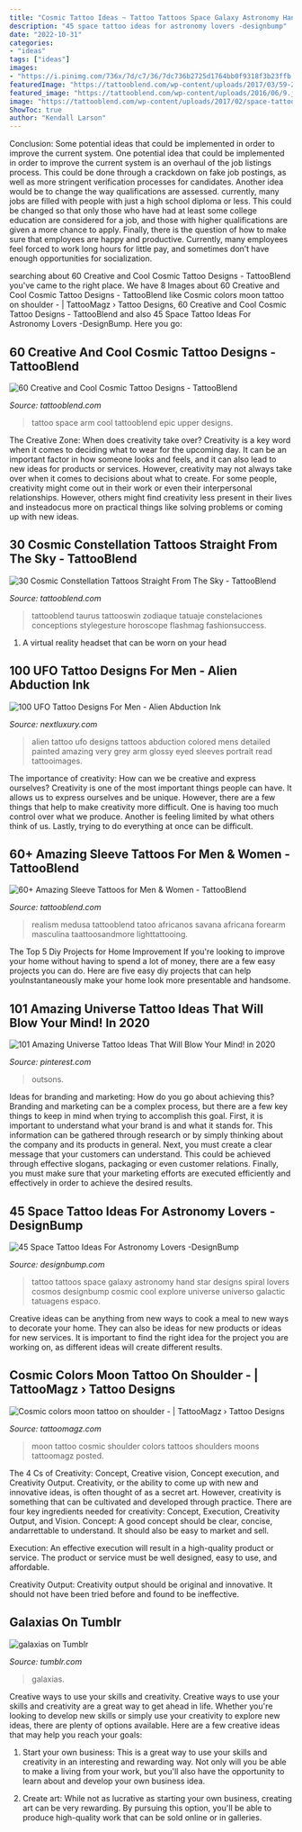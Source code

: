 ```yaml
---
title: "Cosmic Tattoo Ideas ~ Tattoo Tattoos Space Galaxy Astronomy Hand Star Designs Spiral Lovers Cosmos Designbump Cosmic Cool Explore Universe Universo Galactic Tatuagens Espaco"
description: "45 space tattoo ideas for astronomy lovers -designbump"
date: "2022-10-31"
categories:
- "ideas"
tags: ["ideas"]
images:
- "https://i.pinimg.com/736x/7d/c7/36/7dc736b2725d1764bb0f9318f3b23ffb.jpg"
featuredImage: "https://tattooblend.com/wp-content/uploads/2017/03/59-2.jpg"
featured_image: "https://tattooblend.com/wp-content/uploads/2016/06/9.jpg"
image: "https://tattooblend.com/wp-content/uploads/2017/02/space-tattoo-design.jpg"
ShowToc: true
author: "Kendall Larson"
---
```



Conclusion: Some potential ideas that could be implemented in order to improve the current system.
One potential idea that could be implemented in order to improve the current system is an overhaul of the job listings process. This could be done through a crackdown on fake job postings, as well as more stringent verification processes for candidates. Another idea would be to change the way qualifications are assessed. currently, many jobs are filled with people with just a high school diploma or less. This could be changed so that only those who have had at least some college education are considered for a job, and those with higher qualifications are given a more chance to apply. Finally, there is the question of how to make sure that employees are happy and productive. Currently, many employees feel forced to work long hours for little pay, and sometimes don’t have enough opportunities for socialization.

	

		
searching about 60 Creative and Cool Cosmic Tattoo Designs - TattooBlend you've came to the right place. We have 8 Images about 60 Creative and Cool Cosmic Tattoo Designs - TattooBlend like Cosmic colors moon tattoo on shoulder - | TattooMagz › Tattoo Designs, 60 Creative and Cool Cosmic Tattoo Designs - TattooBlend and also 45 Space Tattoo Ideas For Astronomy Lovers -DesignBump. Here you go:
		
    
## 60 Creative And Cool Cosmic Tattoo Designs - TattooBlend

<img loading=lazy src="https://tattooblend.com/wp-content/uploads/2017/02/space-tattoo-design.jpg" onerror="this.onerror=null;this.src='https://tse4.mm.bing.net/th?id=OIP.yl7NaG4YtMbniDjzGXsV0AHaHa&amp;pid=15.1';" alt="60 Creative and Cool Cosmic Tattoo Designs - TattooBlend">

_Source: tattooblend.com_

>tattoo space arm cool tattooblend epic upper designs. 

	

The Creative Zone: When does creativity take over?
Creativity is a key word when it comes to deciding what to wear for the upcoming day. It can be an important factor in how someone looks and feels, and it can also lead to new ideas for products or services. However, creativity may not always take over when it comes to decisions about what to create. For some people, creativity might come out in their work or even their interpersonal relationships. However, others might find creativity less present in their lives and insteadocus more on practical things like solving problems or coming up with new ideas.

    
## 30 Cosmic Constellation Tattoos Straight From The Sky - TattooBlend

<img loading=lazy src="https://tattooblend.com/wp-content/uploads/2016/06/9.jpg" onerror="this.onerror=null;this.src='https://tse3.mm.bing.net/th?id=OIP.P72i7Rmu3mxFfjv4N6f9BwHaHX&amp;pid=15.1';" alt="30 Cosmic Constellation Tattoos Straight From The Sky - TattooBlend">

_Source: tattooblend.com_

>tattooblend taurus tattooswin zodiaque tatuaje constelaciones conceptions stylegesture horoscope flashmag fashionsuccess. 

	

1. A virtual reality headset that can be worn on your head

    
## 100 UFO Tattoo Designs For Men - Alien Abduction Ink

<img loading=lazy src="http://nextluxury.com/wp-content/uploads/glossy-eyed-alien-tattoo-mens-sleeves.jpg" onerror="this.onerror=null;this.src='https://tse1.mm.bing.net/th?id=OIP.gkSx6pBPLS6QmlPfbHwe9QHaIU&amp;pid=15.1';" alt="100 UFO Tattoo Designs For Men - Alien Abduction Ink">

_Source: nextluxury.com_

>alien tattoo ufo designs tattoos abduction colored mens detailed painted amazing very grey arm glossy eyed sleeves portrait read tattooimages. 

	

The importance of creativity: How can we be creative and express ourselves?
Creativity is one of the most important things people can have. It allows us to express ourselves and be unique. However, there are a few things that help to make creativity more difficult. One is having too much control over what we produce. Another is feeling limited by what others think of us. Lastly, trying to do everything at once can be difficult.

    
## 60+ Amazing Sleeve Tattoos For Men &amp; Women - TattooBlend

<img loading=lazy src="https://tattooblend.com/wp-content/uploads/2017/03/59-2.jpg" onerror="this.onerror=null;this.src='https://tse2.mm.bing.net/th?id=OIP.LvL6mROgKjrjwD76ZYAJfgHaHh&amp;pid=15.1';" alt="60+ Amazing Sleeve Tattoos for Men &amp; Women - TattooBlend">

_Source: tattooblend.com_

>realism medusa tattooblend tatoo africanos savana africana forearm masculina taattoosandmore lighttattooing. 

	

The Top 5 Diy Projects for Home Improvement
If you're looking to improve your home without having to spend a lot of money, there are a few easy projects you can do. Here are five easy diy projects that can help youInstantaneously make your home look more presentable and handsome.

    
## 101 Amazing Universe Tattoo Ideas That Will Blow Your Mind! In 2020

<img loading=lazy src="https://i.pinimg.com/736x/7d/c7/36/7dc736b2725d1764bb0f9318f3b23ffb.jpg" onerror="this.onerror=null;this.src='https://tse4.mm.bing.net/th?id=OIP.kRwr0pS6aKpMzmHAoF9cSAHaJQ&amp;pid=15.1';" alt="101 Amazing Universe Tattoo Ideas That Will Blow Your Mind! in 2020">

_Source: pinterest.com_

>outsons. 

	

Ideas for branding and marketing: How do you go about achieving this?
Branding and marketing can be a complex process, but there are a few key things to keep in mind when trying to accomplish this goal. First, it is important to understand what your brand is and what it stands for. This information can be gathered through research or by simply thinking about the company and its products in general. Next, you must create a clear message that your customers can understand. This could be achieved through effective slogans, packaging or even customer relations. Finally, you must make sure that your marketing efforts are executed efficiently and effectively in order to achieve the desired results.

    
## 45 Space Tattoo Ideas For Astronomy Lovers -DesignBump

<img loading=lazy src="http://designbump.com/wp-content/uploads/2014/12/space-star-tattoos-32.jpg" onerror="this.onerror=null;this.src='https://tse3.mm.bing.net/th?id=OIP.Jhr407S1TD7bhH0Mnr1YTwHaJl&amp;pid=15.1';" alt="45 Space Tattoo Ideas For Astronomy Lovers -DesignBump">

_Source: designbump.com_

>tattoo tattoos space galaxy astronomy hand star designs spiral lovers cosmos designbump cosmic cool explore universe universo galactic tatuagens espaco. 

	

Creative ideas can be anything from new ways to cook a meal to new ways to decorate your home. They can also be ideas for new products or ideas for new services. It is important to find the right idea for the project you are working on, as different ideas will create different results.

    
## Cosmic Colors Moon Tattoo On Shoulder - | TattooMagz › Tattoo Designs

<img loading=lazy src="https://tattoomagz.com/wp-content/uploads/2014/07/Cosmic-colors-moon-tattoo-on-shoulder-600x900.jpg" onerror="this.onerror=null;this.src='https://tse4.mm.bing.net/th?id=OIP.GHFkmvjNCWlxn7CCNLEIOwHaLH&amp;pid=15.1';" alt="Cosmic colors moon tattoo on shoulder - | TattooMagz › Tattoo Designs">

_Source: tattoomagz.com_

>moon tattoo cosmic shoulder colors tattoos shoulders moons tattoomagz posted. 

	

The 4 Cs of Creativity: Concept, Creative vision, Concept execution, and Creativity Output.
Creativity, or the ability to come up with new and innovative ideas, is often thought of as a secret art. However, creativity is something that can be cultivated and developed through practice. There are four key ingredients needed for creativity: Concept, Execution, Creativity Output, and Vision.
Concept: A good concept should be clear, concise, andarrettable to understand. It should also be easy to market and sell.

Execution: An effective execution will result in a high-quality product or service. The product or service must be well designed, easy to use, and affordable.

Creativity Output: Creativity output should be original and innovative. It should not have been tried before and found to be ineffective.

    
## Galaxias On Tumblr

<img loading=lazy src="https://66.media.tumblr.com/1688f35bf658a45e109901ba0fb77c31/tumblr_oeztvy2DAE1sm9wdio1_500.jpg" onerror="this.onerror=null;this.src='https://tse1.mm.bing.net/th?id=OIP.kTjPv0-7bMU5r7tKZToLSgHaHa&amp;pid=15.1';" alt="galaxias on Tumblr">

_Source: tumblr.com_

>galaxias. 

	

Creative ways to use your skills and creativity.
Creative ways to use your skills and creativity are a great way to get ahead in life. Whether you're looking to develop new skills or simply use your creativity to explore new ideas, there are plenty of options available. Here are a few creative ideas that may help you reach your goals:
1. Start your own business: This is a great way to use your skills and creativity in an interesting and rewarding way. Not only will you be able to make a living from your work, but you'll also have the opportunity to learn about and develop your own business idea.

2. Create art: While not as lucrative as starting your own business, creating art can be very rewarding. By pursuing this option, you'll be able to produce high-quality work that can be sold online or in galleries.


